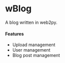 # wBlog

A blog written in web2py.

#### Features
- Upload management
- User management
- Blog post management
